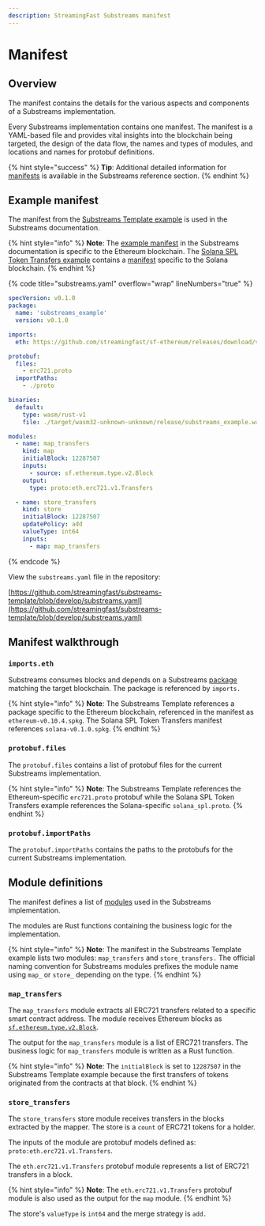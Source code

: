 ```yaml
---
description: StreamingFast Substreams manifest
---
```


# Manifest

## Overview

The manifest contains the details for the various aspects and components of a Substreams implementation.

Every Substreams implementation contains one manifest. The manifest is a YAML-based file and provides vital insights into the blockchain being targeted, the design of the data flow, the names and types of modules, and locations and names for protobuf definitions.

{% hint style="success" %}
**Tip**: Additional detailed information for [manifests](../reference-and-specs/manifests.md) is available in the Substreams reference section.
{% endhint %}

## Example manifest

The manifest from the [Substreams Template example](https://github.com/streamingfast/substreams-template) is used in the Substreams documentation.

{% hint style="info" %}
**Note**: The [example manifest](https://github.com/streamingfast/substreams-template/blob/develop/substreams.yaml) in the Substreams documentation is specific to the Ethereum blockchain. The [Solana SPL Token Transfers example](https://github.com/streamingfast/substreams-playground/tree/master/modules/sol-spl-tokens) contains a [manifest](https://github.com/streamingfast/substreams-playground/blob/master/modules/sol-spl-tokens/substreams.yaml) specific to the Solana blockchain.
{% endhint %}

{% code title="substreams.yaml" overflow="wrap" lineNumbers="true" %}
```yaml
specVersion: v0.1.0
package:
  name: 'substreams_example'
  version: v0.1.0

imports:
  eth: https://github.com/streamingfast/sf-ethereum/releases/download/v0.10.2/ethereum-v0.10.4.spkg

protobuf:
  files:
    - erc721.proto
  importPaths:
    - ./proto

binaries:
  default:
    type: wasm/rust-v1
    file: ./target/wasm32-unknown-unknown/release/substreams_example.wasm

modules:
  - name: map_transfers
    kind: map
    initialBlock: 12287507
    inputs:
      - source: sf.ethereum.type.v2.Block
    output:
      type: proto:eth.erc721.v1.Transfers

  - name: store_transfers
    kind: store
    initialBlock: 12287507
    updatePolicy: add
    valueType: int64
    inputs:
      - map: map_transfers
```
{% endcode %}

View the `substreams.yaml` file in the repository:

[https://github.com/streamingfast/substreams-template/blob/develop/substreams.yaml](https://github.com/streamingfast/substreams-template/blob/develop/substreams.yaml)

## Manifest walkthrough

### `imports.eth`

Substreams consumes blocks and depends on a Substreams [package](../reference-and-specs/packages.md) matching the target blockchain. The package is referenced by `imports.`

{% hint style="info" %}
**Note**: The Substreams Template references a package specific to the Ethereum blockchain, referenced in the manifest as `ethereum-v0.10.4.spkg`. The Solana SPL Token Transfers manifest references `solana-v0.1.0.spkg`.
{% endhint %}

### `protobuf.files`

The `protobuf.files` contains a list of protobuf files for the current Substreams implementation.

{% hint style="info" %}
**Note**: The Substreams Template references the Ethereum-specific `erc721.proto` protobuf while the Solana SPL Token Transfers example references the Solana-specific `solana_spl.proto`.
{% endhint %}

### `protobuf.importPaths`

The `protobuf.importPaths` contains the paths to the protobufs for the current Substreams implementation.

## Module definitions

The manifest defines a list of [modules](../concepts-and-fundamentals/modules.md) used in the Substreams implementation.

The modules are Rust functions containing the business logic for the implementation.

{% hint style="info" %}
**Note**: The manifest in the Substreams Template example lists two modules: `map_transfers` and `store_transfers.` The official naming convention for Substreams modules prefixes the module name using `map_` or `store_` depending on the type.
{% endhint %}

### **`map_transfers`**

The `map_transfers` module extracts all ERC721 transfers related to a specific smart contract address. The module receives Ethereum blocks as [`sf.ethereum.type.v2.Block`](https://github.com/streamingfast/firehose-ethereum/blob/develop/proto/sf/ethereum/type/v2/type.proto).

The output for the `map_transfers` module is a list of ERC721 transfers. The business logic for `map_transfers` module is written as a Rust function.

{% hint style="info" %}
**Note**: The `initialBlock` is set to `12287507` in the Substreams Template example because the first transfers of tokens originated from the contracts at that block.
{% endhint %}

### **`store_transfers`**

The `store_transfers` store module receives transfers in the blocks extracted by the mapper. The store is a `count` of ERC721 tokens for a holder.

The inputs of the module are protobuf models defined as: `proto:eth.erc721.v1.Transfers`.

The `eth.erc721.v1.Transfers` protobuf module represents a list of ERC721 transfers in a block.

{% hint style="info" %}
**Note**: The `eth.erc721.v1.Transfers` protobuf module is also used as the output for the `map` module.
{% endhint %}

The store's `valueType` is `int64` and the merge strategy is `add.`
